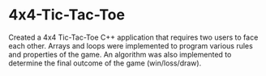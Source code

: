 # 4x4-Tic-Tac-Toe
Created a 4x4 Tic-Tac-Toe C++ application that requires two users to face each other. Arrays and loops were implemented to program various rules and properties of the game. An algorithm was also implemented to determine the final outcome of the game (win/loss/draw).

